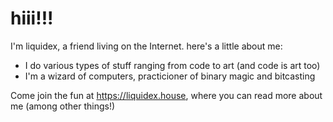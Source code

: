 # hiii!!!

I'm liquidex, a friend living on the Internet. here's a little about me:
- I do various types of stuff ranging from code to art (and code is art too)
- I'm a wizard of computers, practicioner of binary magic and bitcasting

Come join the fun at <https://liquidex.house>, where you can read more about me (among other things!)
